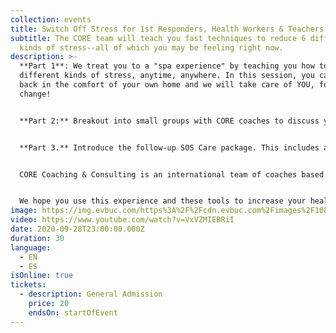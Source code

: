 ```yaml
---
collection: events
title: Switch Off Stress for 1st Responders, Health Workers & Teachers
subtitle: The CORE team will teach you fast techniques to reduce 6 different
  kinds of stress--all of which you may be feeling right now.
description: >-
  **Part 1**: We treat you to a "spa experience" by teaching you how to reduce 6
  different kinds of stress, anytime, anywhere. In this session, you can sit
  back in the comfort of your own home and we will take care of YOU, for a
  change!


  **Part 2:** Breakout into small groups with CORE coaches to discuss your stress challenges, what techniques you found most practical, and how to bring them into your daily life and work. Small groups will be in your preferred language (English or Spanish)


  **Part 3.** Introduce the follow-up SOS Care package. This includes a video/audio of this "spa" session (so you can return anytime--and bring your family or friends with you). You will also receive check-in texts from your coach, plus other SOS resources including the SOS: Switch Off Stress app for iPhone.


  CORE Coaching & Consulting is an international team of coaches based in the US, Europe and South America. We use the Balancing Act principles of CORE Coaching President Sharon Seivert as a basis for this seminar.


  We hope you use this experience and these tools to increase your health and well-being during these challenging times.
image: https://img.evbuc.com/https%3A%2F%2Fcdn.evbuc.com%2Fimages%2F108048981%2F306828581984%2F1%2Foriginal.20200807-190314?w=800&auto=format%2Ccompress&q=75&sharp=10&rect=0%2C279%2C4608%2C2304&s=f656f333c57634e8665bef535456a549
video: https://www.youtube.com/watch?v=VxVZMIEBRiI
date: 2020-09-28T23:00:00.000Z
duration: 30
language:
  - EN
  - ES
isOnline: true
tickets:
  - description: General Admission
    price: 20
    endsOn: startOfEvent
---
```

